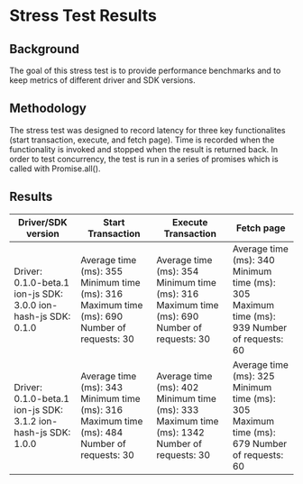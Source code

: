 # Stress Test Results

## Background

The goal of this stress test is to provide performance benchmarks and to keep metrics of different driver and SDK versions.

## Methodology

The stress test was designed to record latency for three key functionalites (start transaction, execute, and fetch page). Time is recorded when the functionality is invoked and stopped when the result is returned back. In order to test concurrency, the test is run in a series of promises which is called with Promise.all().

## Results
| Driver/SDK version | Start Transaction | Execute Transaction | Fetch page |
|----------------------------------------------------------------|---------------------------------------------------------------------------------------------|----------------------------------------------------------------------------------------------|---------------------------------------------------------------------------------------------|
| Driver: 0.1.0-beta.1 ion-js SDK: 3.0.0 ion-hash-js SDK: 0.1.0  | Average time (ms): 355 Minimum time (ms): 316 Maximum time (ms): 690 Number of requests: 30 | Average time (ms): 354 Minimum time (ms): 316 Maximum time (ms): 690 Number of requests: 30 | Average time (ms): 340 Minimum time (ms): 305 Maximum time (ms): 939 Number of requests: 60 |
| Driver: 0.1.0-beta.1 ion-js SDK: 3.1.2 ion-hash-js SDK: 1.0.0 | Average time (ms): 343 Minimum time (ms): 316 Maximum time (ms): 484 Number of requests: 30 | Average time (ms): 402 Minimum time (ms): 333 Maximum time (ms): 1342 Number of requests: 30 | Average time (ms): 325 Minimum time (ms): 305 Maximum time (ms): 679 Number of requests: 60 |

